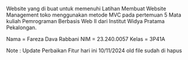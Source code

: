 
Website yang di buat untuk memenuhi Latihan Membuat Website Management toko menggunakan metode MVC pada pertemuan 5 Mata kuliah Pemrograman Berbasis Web II dari Institut Widya Pratama Pekalongan.

Nama = Fareza Dava Rabbani
NIM = 23.240.0057
Kelas = 3P41A


Note : Update Perbaikan Fitur hari ini 10/11/2024 old file sudah di hapus
